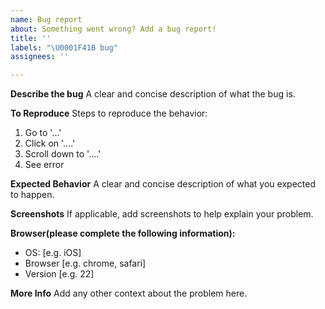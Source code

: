 ```yaml
---
name: Bug report
about: Something went wrong? Add a bug report!
title: ''
labels: "\U0001F41B bug"
assignees: ''

---
```


**Describe the bug**
A clear and concise description of what the bug is.

**To Reproduce**
Steps to reproduce the behavior:
1. Go to '...'
2. Click on '....'
3. Scroll down to '....'
4. See error

**Expected Behavior**
A clear and concise description of what you expected to happen.

**Screenshots**
If applicable, add screenshots to help explain your problem.

**Browser(please complete the following information):**
 - OS: [e.g. iOS]
 - Browser [e.g. chrome, safari]
 - Version [e.g. 22]

**More Info**
Add any other context about the problem here.
